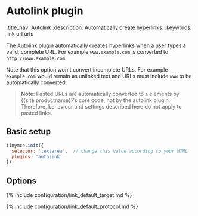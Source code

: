 # Autolink plugin
:title_nav: Autolink
:description: Automatically create hyperlinks.
:keywords: link url urls

The Autolink plugin automatically creates hyperlinks when a user types a valid, complete URL. For example `www.example.com` is converted to `http://www.example.com`.

Note that this option won't convert incomplete URLs. For example `example.com` would remain as unlinked text and URLs must include `www` to be automatically converted.

> **Note**: Pasted URLs are automatically converted to `a` elements by {{site.productname}}'s core code, not by the autolink plugin. Therefore, behaviour and settings described here do not apply to pasted links.

## Basic setup

```js
tinymce.init({
  selector: 'textarea',  // change this value according to your HTML
  plugins: 'autolink'
});
```

## Options

{% include configuration/link_default_target.md %}

{% include configuration/link_default_protocol.md %}
